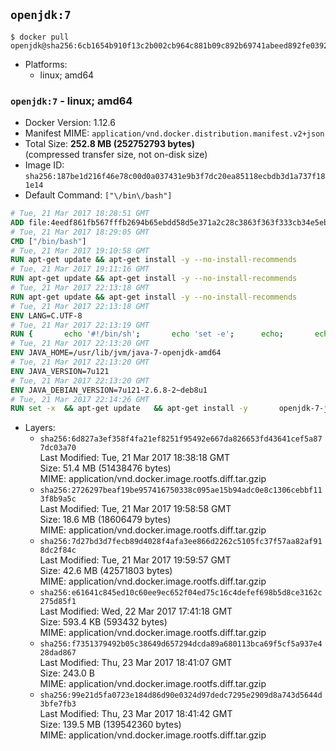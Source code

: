 ## `openjdk:7`

```console
$ docker pull openjdk@sha256:6cb1654b910f13c2b002cb964c881b09c892b69741abeed892fe0392f959964f
```

-	Platforms:
	-	linux; amd64

### `openjdk:7` - linux; amd64

-	Docker Version: 1.12.6
-	Manifest MIME: `application/vnd.docker.distribution.manifest.v2+json`
-	Total Size: **252.8 MB (252752793 bytes)**  
	(compressed transfer size, not on-disk size)
-	Image ID: `sha256:187be1d216f46e78c00d0a037431e9b3f7dc20ea85118ecbdb3d1a737f181e14`
-	Default Command: `["\/bin\/bash"]`

```dockerfile
# Tue, 21 Mar 2017 18:28:51 GMT
ADD file:4eedf861fb567fffb2694b65ebdd58d5e371a2c28c3863f363f333cb34e5eb7b in / 
# Tue, 21 Mar 2017 18:29:05 GMT
CMD ["/bin/bash"]
# Tue, 21 Mar 2017 19:10:58 GMT
RUN apt-get update && apt-get install -y --no-install-recommends 		ca-certificates 		curl 		wget 	&& rm -rf /var/lib/apt/lists/*
# Tue, 21 Mar 2017 19:11:16 GMT
RUN apt-get update && apt-get install -y --no-install-recommends 		bzr 		git 		mercurial 		openssh-client 		subversion 				procps 	&& rm -rf /var/lib/apt/lists/*
# Tue, 21 Mar 2017 22:13:18 GMT
RUN apt-get update && apt-get install -y --no-install-recommends 		bzip2 		unzip 		xz-utils 	&& rm -rf /var/lib/apt/lists/*
# Tue, 21 Mar 2017 22:13:18 GMT
ENV LANG=C.UTF-8
# Tue, 21 Mar 2017 22:13:19 GMT
RUN { 		echo '#!/bin/sh'; 		echo 'set -e'; 		echo; 		echo 'dirname "$(dirname "$(readlink -f "$(which javac || which java)")")"'; 	} > /usr/local/bin/docker-java-home 	&& chmod +x /usr/local/bin/docker-java-home
# Tue, 21 Mar 2017 22:13:20 GMT
ENV JAVA_HOME=/usr/lib/jvm/java-7-openjdk-amd64
# Tue, 21 Mar 2017 22:13:20 GMT
ENV JAVA_VERSION=7u121
# Tue, 21 Mar 2017 22:13:20 GMT
ENV JAVA_DEBIAN_VERSION=7u121-2.6.8-2~deb8u1
# Tue, 21 Mar 2017 22:14:26 GMT
RUN set -x 	&& apt-get update 	&& apt-get install -y 		openjdk-7-jdk="$JAVA_DEBIAN_VERSION" 	&& rm -rf /var/lib/apt/lists/* 	&& [ "$JAVA_HOME" = "$(docker-java-home)" ]
```

-	Layers:
	-	`sha256:6d827a3ef358f4fa21ef8251f95492e667da826653fd43641cef5a877dc03a70`  
		Last Modified: Tue, 21 Mar 2017 18:38:18 GMT  
		Size: 51.4 MB (51438476 bytes)  
		MIME: application/vnd.docker.image.rootfs.diff.tar.gzip
	-	`sha256:2726297beaf19be957416750338c095ae15b94adc0e8c1306cebbf113f8b9a5c`  
		Last Modified: Tue, 21 Mar 2017 19:58:58 GMT  
		Size: 18.6 MB (18606479 bytes)  
		MIME: application/vnd.docker.image.rootfs.diff.tar.gzip
	-	`sha256:7d27bd3d7fecb89d4028f4afa3ee866d2262c5105fc37f57aa82af918dc2f84c`  
		Last Modified: Tue, 21 Mar 2017 19:59:57 GMT  
		Size: 42.6 MB (42571803 bytes)  
		MIME: application/vnd.docker.image.rootfs.diff.tar.gzip
	-	`sha256:e61641c845ed10c60ee9ec652f04ed75c16c4defef698b5d8ce3162c275d85f1`  
		Last Modified: Wed, 22 Mar 2017 17:41:18 GMT  
		Size: 593.4 KB (593432 bytes)  
		MIME: application/vnd.docker.image.rootfs.diff.tar.gzip
	-	`sha256:f7351379492b05c38649d657294dcda89a680113bca69f5cf5a937e428dad867`  
		Last Modified: Thu, 23 Mar 2017 18:41:07 GMT  
		Size: 243.0 B  
		MIME: application/vnd.docker.image.rootfs.diff.tar.gzip
	-	`sha256:99e21d5fa0723e184d86d90e0324d97dedc7295e2909d8a743d5644d3bfe7fb3`  
		Last Modified: Thu, 23 Mar 2017 18:41:42 GMT  
		Size: 139.5 MB (139542360 bytes)  
		MIME: application/vnd.docker.image.rootfs.diff.tar.gzip
